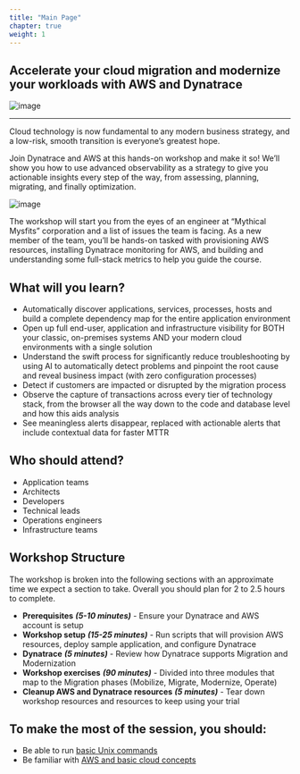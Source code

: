 ```yaml
---
title: "Main Page"
chapter: true
weight: 1
---
```


<h2>Accelerate your cloud migration and modernize your workloads with AWS and Dynatrace</h2>

![image](/images/dt.png)

---
Cloud technology is now fundamental to any modern business strategy, and a low-risk, smooth transition is everyone’s greatest hope.

Join Dynatrace and AWS at this hands-on workshop and make it so!  We’ll show you how to use advanced observability as a strategy to give you actionable insights every step of the way, from assessing, planning, migrating, and finally optimization.
  
![image](/images/mm.png)

The workshop will start you from the eyes of an engineer at “Mythical Mysfits” corporation and a list of issues the team is facing. As a new member of the team, you’ll be hands-on tasked with provisioning AWS resources, installing Dynatrace monitoring for AWS, and building and understanding some full-stack metrics to help you guide the course.

## What will you learn?

* Automatically discover applications, services, processes, hosts and build a complete dependency map for the entire application environment
* Open up full end-user, application and infrastructure visibility for BOTH your classic, on-premises systems AND your modern cloud environments with a single solution
* Understand the swift process for significantly reduce troubleshooting by using AI to automatically detect problems and pinpoint the root cause and reveal business impact (with zero configuration processes)
* Detect if customers are impacted or disrupted by the migration process
* Observe the capture of transactions across every tier of technology stack, from the browser all the way down to the code and database level and how this aids analysis
* See meaningless alerts disappear, replaced with actionable alerts that include contextual data for faster MTTR

## Who should attend?

* Application teams 
* Architects 
* Developers
* Technical leads
* Operations engineers
* Infrastructure teams 

## Workshop Structure

The workshop is broken into the following sections with an approximate time we expect a section to take.  Overall you should plan for 2 to 2.5 hours to complete.

* **Prerequisites** ***(5-10 minutes)*** - Ensure your Dynatrace and AWS account is setup 
* **Workshop setup** ***(15-25 minutes)*** - Run scripts that will provision AWS resources, deploy sample application, and configure Dynatrace 
* **Dynatrace** ***(5 minutes)*** - Review how Dynatrace supports Migration and Modernization
* **Workshop exercises** ***(90 minutes)*** - Divided into three modules that map to the Migration phases (Mobilize, Migrate, Modernize, Operate)
* **Cleanup AWS and Dynatrace resources** ***(5 minutes)*** - Tear down workshop resources and resources to keep using your trial

## To make the most of the session, you should:

* Be able to run [basic Unix commands](http://mally.stanford.edu/~sr/computing/basic-unix.html)
* Be familiar with [AWS and basic cloud concepts](https://docs.aws.amazon.com/whitepapers/latest/aws-overview/introduction.html)
